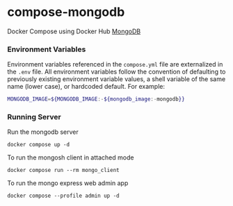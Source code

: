 # compose-mongodb

Docker Compose using Docker Hub [MongoDB](https://hub.docker.com/_/mongo)


### Environment Variables

Environment variables referenced in the `compose.yml` file are externalized in the `.env` file.
All environment variables follow the convention of defaulting to previously existing environment
variable values, a shell variable of the same name (lower case), or hardcoded default.  For example:

````bash
MONGODB_IMAGE=${MONGODB_IMAGE:-${mongodb_image:-mongodb}}
````

### Running Server

Run the mongodb server

    docker compose up -d

To run the mongosh client in attached mode

    docker compose run --rm mongo_client

To run the mongo express web admin app

    docker compose --profile admin up -d
